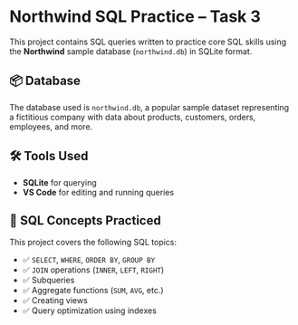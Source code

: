 # Northwind SQL Practice – Task 3

This project contains SQL queries written to practice core SQL skills using the **Northwind** sample database (`northwind.db`) in SQLite format.

## 📦 Database

The database used is `northwind.db`, a popular sample dataset representing a fictitious company with data about products, customers, orders, employees, and more.

## 🛠️ Tools Used

- **SQLite** for querying
- **VS Code** for editing and running queries

## 🧪 SQL Concepts Practiced

This project covers the following SQL topics:

- ✅ `SELECT`, `WHERE`, `ORDER BY`, `GROUP BY`
- ✅ `JOIN` operations (`INNER`, `LEFT`, `RIGHT`)
- ✅ Subqueries
- ✅ Aggregate functions (`SUM`, `AVG`, etc.)
- ✅ Creating views
- ✅ Query optimization using indexes
